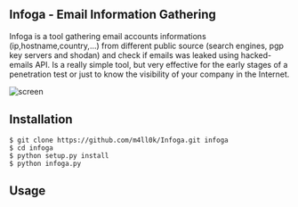 ## Infoga - Email Information Gathering

Infoga is a tool gathering email accounts informations (ip,hostname,country,...) from different public source (search engines, pgp key servers and shodan) and check if emails was leaked using hacked-emails API. Is a really simple tool, but very effective for the early stages of a penetration test or just to know the visibility of your company in the Internet.

 ![screen]()

## Installation

```
$ git clone https://github.com/m4ll0k/Infoga.git infoga
$ cd infoga
$ python setup.py install
$ python infoga.py
```

## Usage

